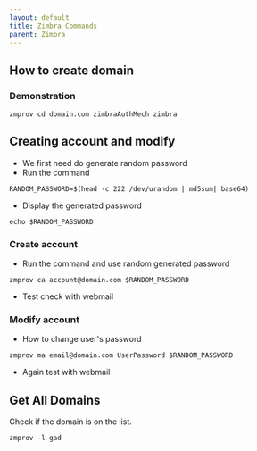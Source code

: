 ```yaml
---
layout: default
title: Zimbra Commands
parent: Zimbra
---
```


## How to create domain

### Demonstration

```
zmprov cd domain.com zimbraAuthMech zimbra
```
## Creating account and modify

* We first need do generate random password
* Run the command

````
RANDOM_PASSWORD=$(head -c 222 /dev/urandom | md5sum| base64)
````

* Display the generated password

````
echo $RANDOM_PASSWORD
````

### Create account

* Run the command and use random generated password

````
zmprov ca account@domain.com $RANDOM_PASSWORD
````

* Test check with webmail

### Modify account

* How to change user's password

````
zmprov ma email@domain.com UserPassword $RANDOM_PASSWORD
````

* Again test with webmail




## Get All Domains

Check if the domain is on the list.

````
zmprov -l gad
````
